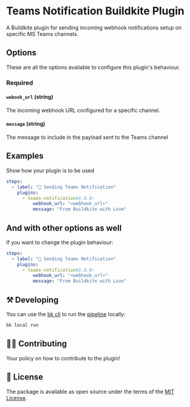 # Teams Notification Buildkite Plugin

A Buildkite plugin for sending incoming webhook notifications setup on specific MS Teams channels.

## Options

These are all the options available to configure this plugin's behaviour.

### Required

#### `webook_url` (string)

The incoming webhook URL configured for a specific channel.

#### `message` (string)

The message to include in the payload sent to the Teams channel

## Examples

Show how your plugin is to be used

```yaml
steps:
  - label: "💭 Sending Teams Notification"
    plugins:
      - teams-notification#1.0.0:
          webhook_url: "<webhook_url>"
          message: "From Buildkite with Love"
```

## And with other options as well

If you want to change the plugin behaviour:

```yaml
steps:
  - label: "💭 Sending Teams Notification"
    plugins:
      - teams-notification#1.0.0:
          webhook_url: "<webhook_url>"
          message: "From Buildkite with Love" 
```

## ⚒ Developing

You can use the [bk cli](https://github.com/buildkite/cli) to run the [pipeline](.buildkite/pipeline.yml) locally:

```bash
bk local run
```

## 👩‍💻 Contributing

Your policy on how to contribute to the plugin!

## 📜 License

The package is available as open source under the terms of the [MIT License](https://opensource.org/licenses/MIT).
